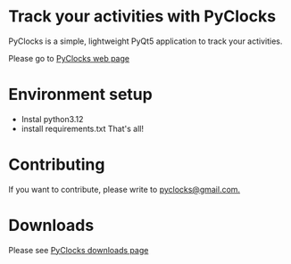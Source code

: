 # Track your activities with PyClocks
PyClocks is a simple, lightweight PyQt5 application to track your activities.

Please go to [PyClocks web page](https://milessic.github.io/pyClocks/)

# Environment setup
 - Instal python3.12
 - install requirements.txt
 That's all!

# Contributing
If you want to contribute, please write to [pyclocks@gmail.com.](mailto:pyclocks@gmail.com?subject=[GitHub]Contributing%20Question)

# Downloads
Please see [PyClocks downloads page](https://milessic.github.io/pyClocks/downloads/)

